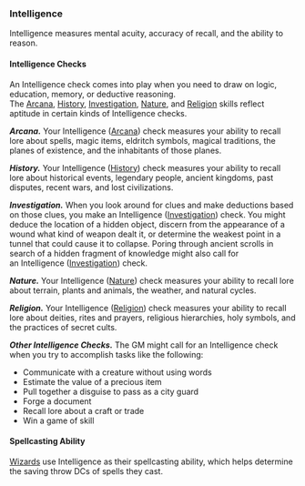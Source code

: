 ### Intelligence

Intelligence measures mental acuity, accuracy of recall, and the ability to reason.

#### Intelligence Checks

An Intelligence check comes into play when you need to draw on logic, education, memory, or deductive reasoning. The [Arcana](https://www.dandwiki.com/wiki/5e_SRD:Arcana_Skill "5e SRD:Arcana Skill"), [History](https://www.dandwiki.com/wiki/5e_SRD:History_Skill "5e SRD:History Skill"), [Investigation](https://www.dandwiki.com/wiki/5e_SRD:Investigation_Skill "5e SRD:Investigation Skill"), [Nature](https://www.dandwiki.com/wiki/5e_SRD:Nature_Skill "5e SRD:Nature Skill"), and [Religion](https://www.dandwiki.com/wiki/5e_SRD:Religion_Skill "5e SRD:Religion Skill") skills reflect aptitude in certain kinds of Intelligence checks.

_**Arcana.**_ Your Intelligence ([Arcana](https://www.dandwiki.com/wiki/5e_SRD:Arcana_Skill "5e SRD:Arcana Skill")) check measures your ability to recall lore about spells, magic items, eldritch symbols, magical traditions, the planes of existence, and the inhabitants of those planes.

_**History.**_ Your Intelligence ([History](https://www.dandwiki.com/wiki/5e_SRD:History_Skill "5e SRD:History Skill")) check measures your ability to recall lore about historical events, legendary people, ancient kingdoms, past disputes, recent wars, and lost civilizations.

_**Investigation.**_ When you look around for clues and make deductions based on those clues, you make an Intelligence ([Investigation](https://www.dandwiki.com/wiki/5e_SRD:Investigation_Skill "5e SRD:Investigation Skill")) check. You might deduce the location of a hidden object, discern from the appearance of a wound what kind of weapon dealt it, or determine the weakest point in a tunnel that could cause it to collapse. Poring through ancient scrolls in search of a hidden fragment of knowledge might also call for an Intelligence ([Investigation](https://www.dandwiki.com/wiki/5e_SRD:Investigation_Skill "5e SRD:Investigation Skill")) check.

_**Nature.**_ Your Intelligence ([Nature](https://www.dandwiki.com/wiki/5e_SRD:Nature_Skill "5e SRD:Nature Skill")) check measures your ability to recall lore about terrain, plants and animals, the weather, and natural cycles.

_**Religion.**_ Your Intelligence ([Religion](https://www.dandwiki.com/wiki/5e_SRD:Religion_Skill "5e SRD:Religion Skill")) check measures your ability to recall lore about deities, rites and prayers, religious hierarchies, holy symbols, and the practices of secret cults.

_**Other Intelligence Checks.**_ The GM might call for an Intelligence check when you try to accomplish tasks like the following:

-   Communicate with a creature without using words
-   Estimate the value of a precious item
-   Pull together a disguise to pass as a city guard
-   Forge a document
-   Recall lore about a craft or trade
-   Win a game of skill

#### Spellcasting Ability

[Wizards](https://www.dandwiki.com/wiki/5e_SRD:Wizard "5e SRD:Wizard") use Intelligence as their spellcasting ability, which helps determine the saving throw DCs of spells they cast.